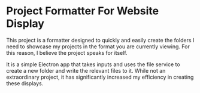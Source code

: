 # Project Formatter For Website Display

This project is a formatter designed to quickly and easily create the folders I need to showcase my projects in the format you are currently viewing. For this reason, I believe the project speaks for itself.

It is a simple Electron app that takes inputs and uses the file service to create a new folder and write the relevant files to it. While not an extraordinary project, it has significantly increased my efficiency in creating these displays.

